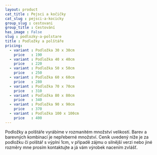 ```yaml
---
layout: product
cat_title : Pejsci a kočičky
cat_slug : pejsci-a-kocicky
group_slug : cestovani
group_title : Cestování
has_image : False
slug : podlozky-a-polstare
title : Podložky a polštáře
pricing:
  - variant : Podložka 30 x 30cm
    price   : 190
  - variant : Podložka 40 x 40cm
    price   : 220
  - variant : Podložka 50 x 50cm
    price   : 250
  - variant : Podložka 60 x 60cm
    price   : 280
  - variant : Podložka 70 x 70cm
    price   : 310
  - variant : Podložka 80 x 80cm
    price   : 340
  - variant : Podložka 90 x 90cm
    price   : 370
  - variant : Podložka 100 x 100cm
    price   : 400
---
```


Podložky a polštáře vyrábíme v rozmanitém množství velikostí. Barev a barevných kombinací je nepřeberné množství. Ceník uvedený níže je za podložku či polštář s výplní 1cm, v případě zájmu o silnější verzi nebo jiné rozměry mne prosím kontaktujte a já vám výrobek nacením zvlášť.


